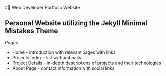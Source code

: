 #:triangular_ruler: Web Developer Portfolio Website

## Personal Website utilizing the Jekyll Minimal Mistakes Theme

<i>Pages</i>
<ul>
  <li>Home - introduction with relevant pages with links</li>
  <li>Projects Index  - list w/thumbnails</li>
  <li>Project Details - in-depth descriptions of projects and their technologies</li>
  <li>About Page - contact information with social links</li>
</ul>

